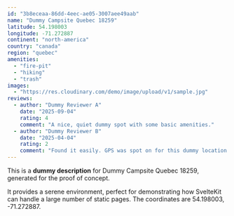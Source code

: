 ```yaml
---
id: "3b8eceaa-86dd-4eec-ae05-3007aee49aab"
name: "Dummy Campsite Quebec 18259"
latitude: 54.198003
longitude: -71.272887
continent: "north-america"
country: "canada"
region: "quebec"
amenities:
  - "fire-pit"
  - "hiking"
  - "trash"
images:
  - "https://res.cloudinary.com/demo/image/upload/v1/sample.jpg"
reviews:
  - author: "Dummy Reviewer A"
    date: "2025-09-04"
    rating: 4
    comment: "A nice, quiet dummy spot with some basic amenities."
  - author: "Dummy Reviewer B"
    date: "2025-04-04"
    rating: 2
    comment: "Found it easily. GPS was spot on for this dummy location."
---
```


This is a **dummy description** for Dummy Campsite Quebec 18259, generated for the proof of concept.

It provides a serene environment, perfect for demonstrating how SvelteKit can handle a large number of static pages. The coordinates are 54.198003, -71.272887.

